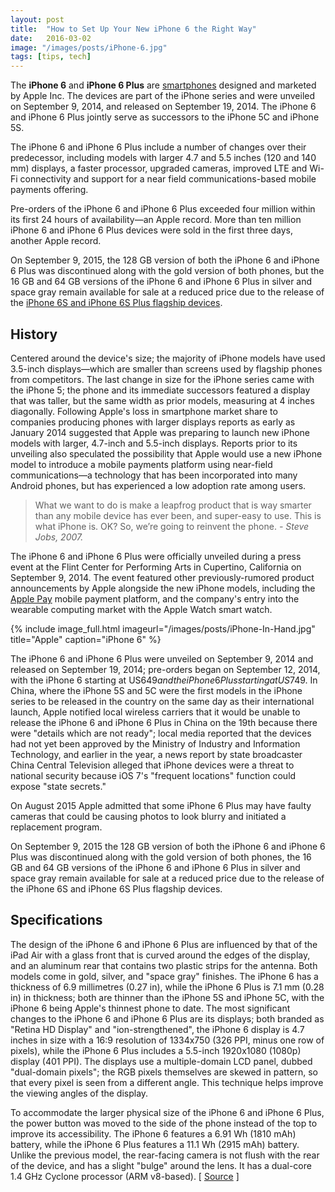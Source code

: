 ```yaml
---
layout: post
title:  "How to Set Up Your New iPhone 6 the Right Way"
date:   2016-03-02
image: "/images/posts/iPhone-6.jpg"
tags: [tips, tech]
---
```

The **iPhone 6** and **iPhone 6 Plus** are [smartphones](https://en.wikipedia.org/wiki/Smartphone) designed and marketed by Apple Inc. The devices are part of the iPhone series and were unveiled on September 9, 2014, and released on September 19, 2014. The iPhone 6 and iPhone 6 Plus jointly serve as successors to the iPhone 5C and iPhone 5S.

The iPhone 6 and iPhone 6 Plus include a number of changes over their predecessor, including models with larger 4.7 and 5.5 inches (120 and 140 mm) displays, a faster processor, upgraded cameras, improved LTE and Wi-Fi connectivity and support for a near field communications-based mobile payments offering.

<!--more-->

Pre-orders of the iPhone 6 and iPhone 6 Plus exceeded four million within its first 24 hours of availability—an Apple record. More than ten million iPhone 6 and iPhone 6 Plus devices were sold in the first three days, another Apple record.

On September 9, 2015, the 128 GB version of both the iPhone 6 and iPhone 6 Plus was discontinued along with the gold version of both phones, but the 16 GB and 64 GB versions of the iPhone 6 and iPhone 6 Plus in silver and space gray remain available for sale at a reduced price due to the release of the [iPhone 6S and iPhone 6S Plus flagship devices](https://en.wikipedia.org/wiki/IPhone_6S).

## History

Centered around the device's size; the majority of iPhone models have used 3.5-inch displays—which are smaller than screens used by flagship phones from competitors. The last change in size for the iPhone series came with the iPhone 5; the phone and its immediate successors featured a display that was taller, but the same width as prior models, measuring at 4 inches diagonally. Following Apple's loss in smartphone market share to companies producing phones with larger displays reports as early as January 2014 suggested that Apple was preparing to launch new iPhone models with larger, 4.7-inch and 5.5-inch displays. Reports prior to its unveiling also speculated the possibility that Apple would use a new iPhone model to introduce a mobile payments platform using near-field communications—a technology that has been incorporated into many Android phones, but has experienced a low adoption rate among users.

> What we want to do is make a leapfrog product that is way smarter than any mobile device has ever been, and super-easy to use. This is what iPhone is. OK? So, we’re going to reinvent the phone. <cite>- Steve Jobs, 2007.</cite>

The iPhone 6 and iPhone 6 Plus were officially unveiled during a press event at the Flint Center for Performing Arts in Cupertino, California on September 9, 2014. The event featured other previously-rumored product announcements by Apple alongside the new iPhone models, including the [Apple Pay](https://en.wikipedia.org/wiki/Apple_Pay) mobile payment platform, and the company's entry into the wearable computing market with the Apple Watch smart watch.

{% include image_full.html imageurl="/images/posts/iPhone-In-Hand.jpg" title="Apple" caption="iPhone 6" %}

The iPhone 6 and iPhone 6 Plus were unveiled on September 9, 2014 and released on September 19, 2014; pre-orders began on September 12, 2014, with the iPhone 6 starting at US$649 and the iPhone 6 Plus starting at US$749. In China, where the iPhone 5S and 5C were the first models in the iPhone series to be released in the country on the same day as their international launch, Apple notified local wireless carriers that it would be unable to release the iPhone 6 and iPhone 6 Plus in China on the 19th because there were "details which are not ready"; local media reported that the devices had not yet been approved by the Ministry of Industry and Information Technology, and earlier in the year, a news report by state broadcaster China Central Television alleged that iPhone devices were a threat to national security because iOS 7's "frequent locations" function could expose "state secrets."

On August 2015 Apple admitted that some iPhone 6 Plus may have faulty cameras that could be causing photos to look blurry and initiated a replacement program.

On September 9, 2015 the 128 GB version of both the iPhone 6 and iPhone 6 Plus was discontinued along with the gold version of both phones, the 16 GB and 64 GB versions of the iPhone 6 and iPhone 6 Plus in silver and space gray remain available for sale at a reduced price due to the release of the iPhone 6S and iPhone 6S Plus flagship devices.

## Specifications

The design of the iPhone 6 and iPhone 6 Plus are influenced by that of the iPad Air with a glass front that is curved around the edges of the display, and an aluminum rear that contains two plastic strips for the antenna. Both models come in gold, silver, and "space gray" finishes. The iPhone 6 has a thickness of 6.9 millimetres (0.27 in), while the iPhone 6 Plus is 7.1 mm (0.28 in) in thickness; both are thinner than the iPhone 5S and iPhone 5C, with the iPhone 6 being Apple's thinnest phone to date. The most significant changes to the iPhone 6 and iPhone 6 Plus are its displays; both branded as "Retina HD Display" and "ion-strengthened", the iPhone 6 display is 4.7 inches in size with a 16:9 resolution of 1334x750 (326 PPI, minus one row of pixels), while the iPhone 6 Plus includes a 5.5-inch 1920x1080 (1080p) display (401 PPI). The displays use a multiple-domain LCD panel, dubbed "dual-domain pixels"; the RGB pixels themselves are skewed in pattern, so that every pixel is seen from a different angle. This technique helps improve the viewing angles of the display.

To accommodate the larger physical size of the iPhone 6 and iPhone 6 Plus, the power button was moved to the side of the phone instead of the top to improve its accessibility. The iPhone 6 features a 6.91 Wh (1810 mAh) battery, while the iPhone 6 Plus features a 11.1 Wh (2915 mAh) battery. Unlike the previous model, the rear-facing camera is not flush with the rear of the device, and has a slight "bulge" around the lens. It has a dual-core 1.4 GHz Cyclone processor (ARM v8-based). [ [Source](https://en.wikipedia.org/wiki/IPhone_6) ]

